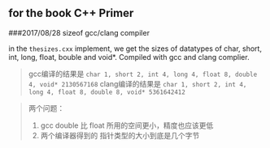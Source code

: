 ## for the book C++ Primer
###2017/08/28 sizeof gcc/clang compiler

in the `thesizes.cxx` implement, we get the sizes of datatypes of char, short, int, long, float, bouble and void*. Compiled with gcc and clang complier. 
> gcc编译的结果是
> ```char 1, short 2, int 4, long 4, float 8, double 4, void* 2130567168```
> clang编译的结果是
> ```char 1, short 2, int 4, long 4, float 8, double 8, void* 5361642412```

> 两个问题：
> 1. gcc double 比 float 所用的空间更小，精度也应该更低
> 2. 两个编译器得到的 指针类型的大小到底是几个字节

